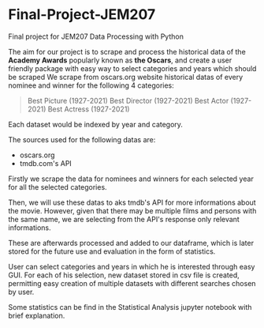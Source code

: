 # Final-Project-JEM207
Final project for JEM207 Data Processing with Python

The aim for our project is to scrape and process the historical data of the **Academy Awards** popularly known as **the Oscars**, and create a user friendly package with easy way to select categories and years which should be scraped
We scrape from oscars.org website historical datas of every nominee and winner for the following 4 categories:
>

> Best Picture (1927-2021)
> Best Director (1927-2021)
> Best Actor (1927-2021)
> Best Actress (1927-2021)

Each dataset would be indexed by year and category.

The sources used for the following datas are: 
- oscars.org
- tmdb.com's API

Firstly we scrape the data for nominees and winners for each selected year for all the selected categories.   

Then, we will use these datas to aks tmdb's API for more informations about the movie. However, given that there may be multiple films and persons with the same name, we are selecting from the API's response only relevant informations. 

These are afterwards processed and added to our dataframe, which is later stored for the future use and evaluation in the form of statistics. 

User can select categories and years in which he is interested through easy GUI. For each of his selection, new dataset stored in csv file is created, permitting easy creation of multiple datasets with different searches chosen by user. 

Some statistics can be find in the Statistical Analysis jupyter notebook with brief explanation. 


